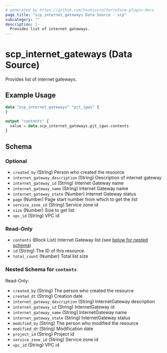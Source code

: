 ```yaml
---
# generated by https://github.com/hashicorp/terraform-plugin-docs
page_title: "scp_internet_gateways Data Source - scp"
subcategory: ""
description: |-
  Provides list of internet gateways.
---
```


# scp_internet_gateways (Data Source)

Provides list of internet gateways.

## Example Usage

```terraform
data "scp_internet_gateways" "pjt_igws" {
}

output "contents" {
  value = data.scp_internet_gateways.pjt_igws.contents
}
```

<!-- schema generated by tfplugindocs -->
## Schema

### Optional

- `created_by` (String) Person who created the resource
- `internet_gateway_description` (String) Description of internet gateway
- `internet_gateway_id` (String) Internet Gateway name
- `internet_gateway_name` (String) Internet Gateway name
- `internet_gateway_state` (Number) Internet Gateway status
- `page` (Number) Page start number from which to get the list
- `service_zone_id` (String) Service zone id
- `size` (Number) Size to get list
- `vpc_id` (String) VPC id

### Read-Only

- `contents` (Block List) Internet Gateway list (see [below for nested schema](#nestedblock--contents))
- `id` (String) The ID of this resource.
- `total_count` (Number) Total list size

<a id="nestedblock--contents"></a>
### Nested Schema for `contents`

Read-Only:

- `created_by` (String) The person who created the resource
- `created_dt` (String) Creation date
- `internet_gateway_description` (String) InternetGateway description
- `internet_gateway_id` (String) InternetGateway id
- `internet_gateway_name` (String) InternetGateway name
- `internet_gateway_state` (String) InternetGateway status
- `modified_by` (String) The person who modified the resource
- `modified_dt` (String) Modification date
- `project_id` (String) Project id
- `service_zone_id` (String) Service zone id
- `vpc_id` (String) VPC id


